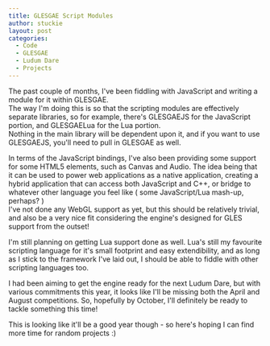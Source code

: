 ```yaml
---
title: GLESGAE Script Modules
author: stuckie
layout: post
categories:
  - Code
  - GLESGAE
  - Ludum Dare
  - Projects
---
```

The past couple of months, I've been fiddling with JavaScript and writing a module for it within GLESGAE.<br />
The way I'm doing this is so that the scripting modules are effectively separate libraries, so for example, there's GLESGAEJS for the JavaScript portion, and GLESGAELua for the Lua portion.<br />
Nothing in the main library will be dependent upon it, and if you want to use GLESGAEJS, you'll need to pull in GLESGAE as well.

In terms of the JavaScript bindings, I've also been providing some support for some HTML5 elements, such as Canvas and Audio. The idea being that it can be used to power web applications as a native application, creating a hybrid application that can access both JavaScript and C++, or bridge to whatever other language you feel like ( some JavaScript/Lua mash-up, perhaps? ) <br />
I've not done any WebGL support as yet, but this should be relatively trivial, and also be a very nice fit considering the engine's designed for GLES support from the outset!

I'm still planning on getting Lua support done as well. Lua's still my favourite scripting language for it's small footprint and easy extendibility, and as long as I stick to the framework I've laid out, I should be able to fiddle with other scripting languages too. 

I had been aiming to get the engine ready for the next Ludum Dare, but with various commitments this year, it looks like I'll be missing both the April and August competitions. So, hopefully by October, I'll definitely be ready to tackle something this time!

This is looking like it'll be a good year though - so here's hoping I can find more time for random projects :)